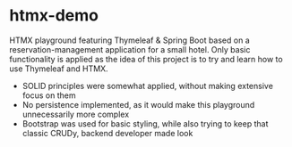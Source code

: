 # htmx-demo

HTMX playground featuring Thymeleaf &amp; Spring Boot based on a reservation-management application for a small hotel.
Only basic functionality is applied as the idea of this project is to try and learn how to use Thymeleaf and HTMX. 

- SOLID principles were somewhat applied, without making extensive focus on them
- No persistence implemented, as it would make this playground unnecessarily more complex 
- Bootstrap was used for basic styling, while also trying to keep that classic CRUDy, backend developer made look